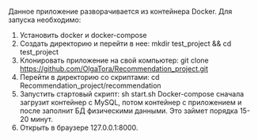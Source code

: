 Данное приложение разворачивается из контейнера Docker.
Для запуска необходимо:
1. Установить docker и docker-compose
2. Создать директорию и перейти в нее:
mkdir test_project && cd test_project
3. Клонировать приложение на свой компьютер:
git clone https://github.com/OlgaTora/Recommendation_project.git
4. Перейти в директорию со скриптами:
cd Recommendation_project/recommendation
5. Запустить стартовый скрипт:
sh start.sh
Docker-compose сначала загрузит контейнер с MySQL, потом контейнер с приложением и после заполнит БД физическими данными. Это займет порядка 15-20 минут. 
6. Открыть в браузере 127.0.0.1:8000.
